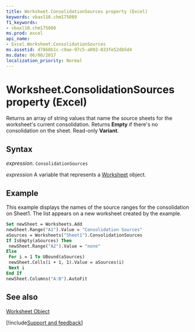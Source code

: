 ```yaml
---
title: Worksheet.ConsolidationSources property (Excel)
keywords: vbaxl10.chm175089
f1_keywords:
- vbaxl10.chm175089
ms.prod: excel
api_name:
- Excel.Worksheet.ConsolidationSources
ms.assetid: d7868b1c-c9ae-97c5-a092-033fe52db5d4
ms.date: 06/08/2017
localization_priority: Normal
---
```



# Worksheet.ConsolidationSources property (Excel)

Returns an array of string values that name the source sheets for the worksheet's current consolidation. Returns  **Empty** if there's no consolidation on the sheet. Read-only **Variant**.


## Syntax

_expression_. `ConsolidationSources`

_expression_ A variable that represents a [Worksheet](./Excel.Worksheet.md) object.


## Example

This example displays the names of the source ranges for the consolidation on Sheet1. The list appears on a new worksheet created by the example.


```vb
Set newSheet = Worksheets.Add 
newSheet.Range("A1").Value = "Consolidation Sources" 
aSources = Worksheets("Sheet1").ConsolidationSources 
If IsEmpty(aSources) Then 
 newSheet.Range("A2").Value = "none" 
Else 
 For i = 1 To UBound(aSources) 
 newSheet.Cells(i + 1, 1).Value = aSources(i) 
 Next i 
End If 
newSheet.Columns("A:B").AutoFit
```


## See also


[Worksheet Object](Excel.Worksheet.md)

[!include[Support and feedback](~/includes/feedback-boilerplate.md)]
